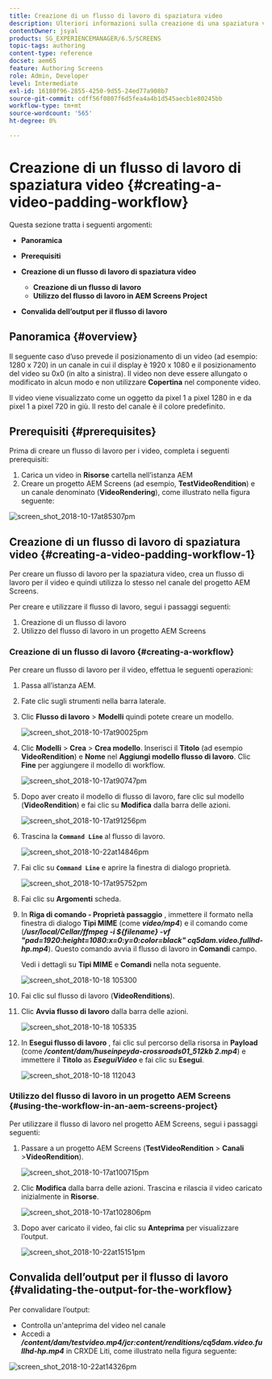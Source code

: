 ```yaml
---
title: Creazione di un flusso di lavoro di spaziatura video
description: Ulteriori informazioni sulla creazione di una spaziatura video nel flusso di lavoro per le risorse.
contentOwner: jsyal
products: SG_EXPERIENCEMANAGER/6.5/SCREENS
topic-tags: authoring
content-type: reference
docset: aem65
feature: Authoring Screens
role: Admin, Developer
level: Intermediate
exl-id: 16180f96-2855-4250-9d55-24ed77a908b7
source-git-commit: cdff56f0807f6d5fea4a4b1d545aecb1e80245bb
workflow-type: tm+mt
source-wordcount: '565'
ht-degree: 0%

---
```


# Creazione di un flusso di lavoro di spaziatura video {#creating-a-video-padding-workflow}

Questa sezione tratta i seguenti argomenti:

* **Panoramica**
* **Prerequisiti**
* **Creazione di un flusso di lavoro di spaziatura video**
   * **Creazione di un flusso di lavoro**
   * **Utilizzo del flusso di lavoro in AEM Screens Project**

* **Convalida dell’output per il flusso di lavoro**

## Panoramica {#overview}

Il seguente caso d’uso prevede il posizionamento di un video (ad esempio: 1280 x 720) in un canale in cui il display è 1920 x 1080 e il posizionamento del video su 0x0 (in alto a sinistra). Il video non deve essere allungato o modificato in alcun modo e non utilizzare **Copertina** nel componente video.

Il video viene visualizzato come un oggetto da pixel 1 a pixel 1280 in e da pixel 1 a pixel 720 in giù. Il resto del canale è il colore predefinito.

## Prerequisiti {#prerequisites}

Prima di creare un flusso di lavoro per i video, completa i seguenti prerequisiti:

1. Carica un video in **Risorse** cartella nell’istanza AEM
1. Creare un progetto AEM Screens (ad esempio, **TestVideoRendition**) e un canale denominato (**VideoRendering**), come illustrato nella figura seguente:

![screen_shot_2018-10-17at85307pm](assets/screen_shot_2018-10-17at85307pm.png)

## Creazione di un flusso di lavoro di spaziatura video {#creating-a-video-padding-workflow-1}

Per creare un flusso di lavoro per la spaziatura video, crea un flusso di lavoro per il video e quindi utilizza lo stesso nel canale del progetto AEM Screens.

Per creare e utilizzare il flusso di lavoro, segui i passaggi seguenti:

1. Creazione di un flusso di lavoro
1. Utilizzo del flusso di lavoro in un progetto AEM Screens

### Creazione di un flusso di lavoro {#creating-a-workflow}

Per creare un flusso di lavoro per il video, effettua le seguenti operazioni:

1. Passa all’istanza AEM.
1. Fate clic sugli strumenti nella barra laterale.
1. Clic **Flusso di lavoro** > **Modelli** quindi potete creare un modello.

   ![screen_shot_2018-10-17at90025pm](assets/screen_shot_2018-10-17at90025pm.png)

1. Clic **Modelli** > **Crea** > **Crea modello**. Inserisci il **Titolo** (ad esempio **VideoRendition**) e **Nome** nel **Aggiungi modello flusso di lavoro**. Clic **Fine** per aggiungere il modello di workflow.

   ![screen_shot_2018-10-17at90747pm](assets/screen_shot_2018-10-17at90747pm.png)

1. Dopo aver creato il modello di flusso di lavoro, fare clic sul modello (**VideoRendition**) e fai clic su **Modifica** dalla barra delle azioni.

   ![screen_shot_2018-10-17at91256pm](assets/screen_shot_2018-10-17at91256pm.png)

1. Trascina la **`Command Line`** al flusso di lavoro.

   ![screen_shot_2018-10-22at14846pm](assets/screen_shot_2018-10-22at14846pm.png)

1. Fai clic su **`Command Line`** e aprire la finestra di dialogo proprietà.

   ![screen_shot_2018-10-17at95752pm](assets/screen_shot_2018-10-17at95752pm.png)

1. Fai clic su **Argomenti** scheda.
1. In **Riga di comando - Proprietà passaggio** , immettere il formato nella finestra di dialogo **Tipi MIME** (come ***video/mp4***) e il comando come (***/usr/local/Cellar/ffmpeg -i ${filename} -vf &quot;pad=1920:height=1080:x=0:y=0:color=black&quot; cq5dam.video.fullhd-hp.mp4***). Questo comando avvia il flusso di lavoro in **Comandi** campo.

   Vedi i dettagli su **Tipi MIME** e **Comandi** nella nota seguente.

   ![screen_shot_2018-10-18 105300](assets/screen_shot_2018-10-18at105300am.png)

1. Fai clic sul flusso di lavoro (**VideoRenditions**).
1. Clic **Avvia flusso di lavoro** dalla barra delle azioni.

   ![screen_shot_2018-10-18 105335](assets/screen_shot_2018-10-18at105335am.png)

1. In **Esegui flusso di lavoro** , fai clic sul percorso della risorsa in **Payload** (come ***/content/dam/huseinpeyda-crossroads01_512kb 2.mp4***) e immettere il **Titolo** as ***EseguiVideo*** e fai clic su **Esegui**.

   ![screen_shot_2018-10-18 112043](assets/screen_shot_2018-10-18at112043am.png)

### Utilizzo del flusso di lavoro in un progetto AEM Screens {#using-the-workflow-in-an-aem-screens-project}

Per utilizzare il flusso di lavoro nel progetto AEM Screens, segui i passaggi seguenti:

1. Passare a un progetto AEM Screens (**TestVideoRendition** > **Canali** >**VideoRendition**).

   ![screen_shot_2018-10-17at100715pm](assets/screen_shot_2018-10-17at100715pm.png)

1. Clic **Modifica** dalla barra delle azioni. Trascina e rilascia il video caricato inizialmente in **Risorse**.

   ![screen_shot_2018-10-17at102806pm](assets/screen_shot_2018-10-17at102806pm.png)

1. Dopo aver caricato il video, fai clic su **Anteprima** per visualizzare l’output.

   ![screen_shot_2018-10-22at15151pm](assets/screen_shot_2018-10-22at15151pm.png)

## Convalida dell’output per il flusso di lavoro {#validating-the-output-for-the-workflow}

Per convalidare l’output:

* Controlla un&#39;anteprima del video nel canale
* Accedi a ***/content/dam/testvideo.mp4/jcr:content/renditions/cq5dam.video.fullhd-hp.mp4*** in CRXDE Liti, come illustrato nella figura seguente:

![screen_shot_2018-10-22at14326pm](assets/screen_shot_2018-10-22at14326pm.png)
